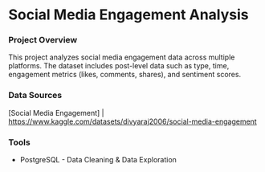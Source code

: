 # Social Media Engagement Analysis

### Project Overview

This project analyzes social media engagement data across multiple platforms. The dataset includes post-level data such as type, time, engagement metrics (likes, comments, shares), and sentiment scores.

### Data Sources

[Social Media Engagement]
| https://www.kaggle.com/datasets/divyaraj2006/social-media-engagement

### Tools

- PostgreSQL - Data Cleaning & Data Exploration 

